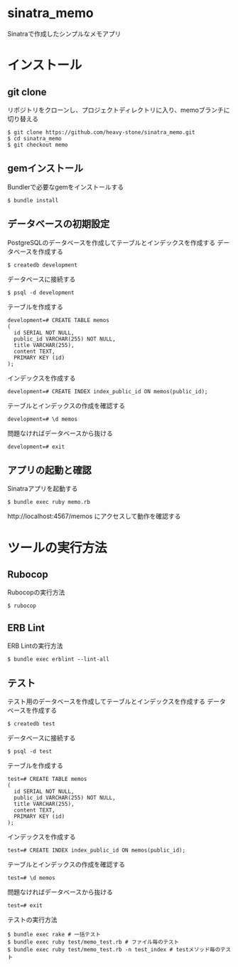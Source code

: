 # sinatra_memo
Sinatraで作成したシンプルなメモアプリ

# インストール
## git clone
リポジトリをクローンし、プロジェクトディレクトリに入り、memoブランチに切り替える
```
$ git clone https://github.com/heavy-stone/sinatra_memo.git
$ cd sinatra_memo
$ git checkout memo
```
## gemインストール
Bundlerで必要なgemをインストールする
```
$ bundle install
```

## データベースの初期設定
PostgreSQLのデータベースを作成してテーブルとインデックスを作成する
データベースを作成する
```
$ createdb development
```
データベースに接続する
```
$ psql -d development
```
テーブルを作成する
```
development=# CREATE TABLE memos
(
  id SERIAL NOT NULL,
  public_id VARCHAR(255) NOT NULL,
  title VARCHAR(255),
  content TEXT,
  PRIMARY KEY (id)
);
```
インデックスを作成する
```
development=# CREATE INDEX index_public_id ON memos(public_id);
```
テーブルとインデックスの作成を確認する
```
development=# \d memos
```
問題なければデータベースから抜ける
```
development=# exit
```

## アプリの起動と確認
Sinatraアプリを起動する
```
$ bundle exec ruby memo.rb
```
http://localhost:4567/memos にアクセスして動作を確認する

# ツールの実行方法
## Rubocop
Rubocopの実行方法
```
$ rubocop
```
## ERB Lint
ERB Lintの実行方法
```
$ bundle exec erblint --lint-all
```
## テスト
テスト用のデータベースを作成してテーブルとインデックスを作成する
データベースを作成する
```
$ createdb test
```
データベースに接続する
```
$ psql -d test
```
テーブルを作成する
```
test=# CREATE TABLE memos
(
  id SERIAL NOT NULL,
  public_id VARCHAR(255) NOT NULL,
  title VARCHAR(255),
  content TEXT,
  PRIMARY KEY (id)
);
```
インデックスを作成する
```
test=# CREATE INDEX index_public_id ON memos(public_id);
```
テーブルとインデックスの作成を確認する
```
test=# \d memos
```
問題なければデータベースから抜ける
```
test=# exit
```
テストの実行方法
```
$ bundle exec rake # 一括テスト
$ bundle exec ruby test/memo_test.rb # ファイル毎のテスト
$ bundle exec ruby test/memo_test.rb -n test_index # testメソッド毎のテスト
```
